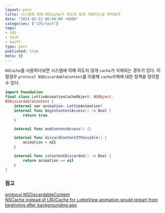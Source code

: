 ```yaml
---
layout: post
title: 시스템에 의해 NSCache가 의도치 않게 지워지는걸 막아보자
date: "2024-02-12 00:00:00 +0900"
categories: ["iOS/tech"]
tags:
- iOS
- tech
- swift
type: post
published: true
meta: {}
---
```

`NSCache`를 사용하다보면 시스템에 의해 의도치 않게 `cache`가 삭제되는 경우가 있다. 이럴경우 `protocol NSDiscardableContent`를 이용해 `cache`삭제에 대한 정책을 정의할 수 있다.   
```swift
import Foundation
final class LottieAnimationCacheObject: NSObject,
NSDiscardableContent {
    internal var animation: LottieAnimation?
    internal func beginContentAccess() -> Bool {
        return true
    ｝

    internal func endContentAccess() {}

    internal func discardContentIfPossible() {
        animation = nil
    ｝

    internal func isContentDiscarded() -> Bool {
        return animation == nil
    ｝
}
```   
### 참고
[protocol NSDiscardableContent](https://developer.apple.com/documentation/foundation/nsdiscardablecontent)   
[NSCache instead of LRUCache for LottieView animation would restart from beginning after backgrounding app](https://github.com/airbnb/lottie-ios/pull/2290)
